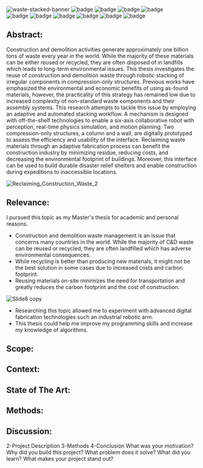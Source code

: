 ![waste-stacked-banner](https://user-images.githubusercontent.com/94768955/167930980-cb15e12e-4511-4b71-894f-2023a8ad7edc.jpg)
![badge](https://img.shields.io/badge/-Research-lightgrey) ![badge](https://img.shields.io/badge/-Robotic%20Fabrication-lightgrey) ![badge](https://img.shields.io/badge/-Waste%20Management-lightgrey) ![badge](https://img.shields.io/badge/-Material%20Reclamation-lightgrey)<br>
![badge](https://img.shields.io/badge/-Python-lightgrey) ![badge](https://img.shields.io/badge/-Open%20CV-lightgrey) ![badge](https://img.shields.io/badge/-Rhino%203D-lightgrey) ![badge](https://img.shields.io/badge/-Grasshopper%203D-lightgrey) ![badge](https://img.shields.io/badge/-PhysX-lightgrey) ![badge](https://img.shields.io/badge/-3D%20Bin--Packing-lightgrey)

## Abstract:
Construction and demolition activities generate approximately one billion tons of waste every year in the world. While the majority of these materials can be either reused or recycled, they are often disposed of in landfills which leads to long-term environmental issues. This thesis investigates the reuse of construction and demolition waste through robotic stacking of irregular components in compression-only structures. Previous works have emphasized the environmental and economic benefits of using as-found materials, however, the practicality of this strategy has remained low due to increased complexity of non-standard waste components and their assembly systems. This research attempts to tackle this issue by employing an adaptive and automated stacking workflow. A mechanism is designed with off-the-shelf technologies to enable a six-axis collaborative robot with perception, real-time physics simulation, and motion planning. Two compression-only structures, a column and a wall, are digitally prototyped to assess the efficiency and usability of the interface. Reclaiming waste materials through an adaptive fabrication process can benefit the construction industry by minimizing residue, reducing costs, and decreasing the environmental footprint of buildings. Moreover, this interface can be used to build durable disaster relief shelters and enable construction during expeditions to inaccessible locations.

![Reclaiming_Construction_Waste_2](https://user-images.githubusercontent.com/94768955/167940252-908d0cfd-ec8b-498a-ae52-c1203987a6e2.png)

## Relevance:
I pursued this topic as my Master's thesis for academic and personal reasons.
- Construction and demolition waste management is an issue that concerns many countries in the world. While the majority of C&D waste can be reused or recycled, they are often landfilled which has adverse environmental consequences. 
- While recycling is better than producing new materials, it might not be the best solution in some cases due to increased costs and carbon footprint.
- Reusing materials on-site minimizes the need for transportation and greatly reduces the carbon footprint and the cost of construction.

![Slide8 copy](https://user-images.githubusercontent.com/94768955/167948837-033dd52f-e730-4a1b-85d4-bb9dc518bd03.jpg)

- Researching this topic allowed me to experiment with advanced digital fabrication technologies such an industrial robotic arm.
- This thesis could help me improve my programming skills and increase my knowledge of algorithms.

## Scope:

## Context:

## State of The Art:

## Methods:

## Discussion:


2-Project Description
3-Methods
4-Conclusion
What was your motivation?
Why did you build this project?
What problem does it solve?
What did you learn?
What makes your project stand out?
